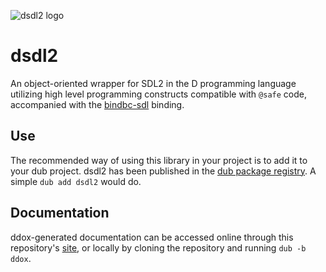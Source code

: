 ![dsdl2 logo](https://code.dlang.org/packages/dsdl2/logo)

# dsdl2

 An object-oriented wrapper for SDL2 in the D programming language utilizing high level programming constructs compatible with `@safe` code, accompanied with the [bindbc-sdl](https://code.dlang.org/packages/bindbc-sdl) binding.

## Use

 The recommended way of using this library in your project is to add it to your dub project. dsdl2 has been published in the [dub package registry](https://code.dlang.org/packages/dsdl2). A simple `dub add dsdl2` would do.

## Documentation

 ddox-generated documentation can be accessed online through this repository's [site](http://dsdl2.avaxar.dev), or locally by cloning the repository and running `dub -b ddox`.
